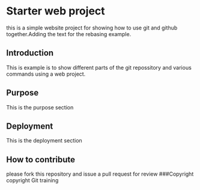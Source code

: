 # Starter web project
this is a simple website project for showing how to use git and github together.Adding the text for the rebasing example.

## Introduction
This is example is to show different parts of the git repossitory  and various commands using a web project.

## Purpose
This is the purpose section

## Deployment
This is the deployment section

## How to contribute
please fork this repository and issue a pull request for review
###Copyright
copyright Git training 

